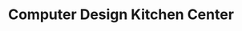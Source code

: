 ---
title: "Computer Design Kitchen Center"
url: /rosedale/computer-design-kitchen-center/
shop: kitchen
---